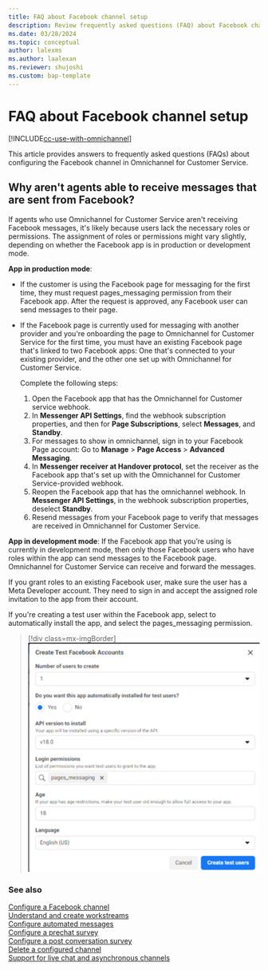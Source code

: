 ```yaml
---
title: FAQ about Facebook channel setup
description: Review frequently asked questions (FAQ) about Facebook channel configuration in Omnichannel for Customer Service.
ms.date: 03/28/2024
ms.topic: conceptual
author: lalexms
ms.author: laalexan
ms.reviewer: shujoshi
ms.custom: bap-template
---
```


# FAQ about Facebook channel setup

[!INCLUDE[cc-use-with-omnichannel](../../includes/cc-use-with-omnichannel.md)]

This article provides answers to frequently asked questions (FAQs) about configuring the Facebook channel in Omnichannel for Customer Service.

## Why aren't agents able to receive messages that are sent from Facebook? 

If agents who use Omnichannel for Customer Service aren't receiving Facebook messages, it's likely because users lack the necessary roles or permissions. The assignment of roles or permissions might vary slightly, depending on whether the Facebook app is in production or development mode. 

**App in production mode**: 
- If the customer is using the Facebook page for messaging for the first time, they must request pages_messaging permission from their Facebook app. After the request is approved, any Facebook user can send messages to their page.

- If the Facebook page is currently used for messaging with another provider and you're onboarding the page to Omnichannel for Customer Service for the first time, you must have an existing Facebook page that's linked to two Facebook apps: One that's connected to your existing provider, and the other one set up with Omnichannel for Customer Service.<br>

  Complete the following steps:
  1. Open the Facebook app that has the Omnichannel for Customer service webhook.
  1. In **Messenger API Settings**, find the webhook subscription properties, and then for **Page Subscriptions**, select **Messages**, and **Standby**.
  1. For messages to show in omnichannel, sign in to your Facebook Page account: Go to **Manage** > **Page Access** > **Advanced Messaging**.
  1. In **Messenger receiver at Handover protocol**, set the receiver as the Facebook app that's set up with the Omnichannel for Customer Service-provided webhook.
  1. Reopen the Facebook app that has the omnichannel webhook. In **Messenger API Settings**, in the webhook subscription properties, deselect **Standby**.
  1. Resend messages from your Facebook page to verify that messages are received in Omnichannel for Customer Service.


**App in development mode**: If the Facebook app that you’re using is currently in development mode, then only those Facebook users who have roles within the app can send messages to the Facebook page. Omnichannel for Customer Service can receive and forward the messages. 

If you grant roles to an existing Facebook user, make sure the user has a Meta Developer account. They need to sign in and accept the assigned role invitation to the app from their account. 

If you're creating a test user within the Facebook app, select to automatically install the app, and select the pages_messaging permission.​

> [!div class=mx-imgBorder]
> ![Create test user with pages_messaging permission in Facebook app.](../media/facebook-test-account-configure.png "Create Facebook app test user with pages_messaging permission")

### See also

[Configure a Facebook channel](configure-facebook-channel.md)<br>
[Understand and create workstreams](create-workstreams.md)<br>
[Configure automated messages](configure-automated-message.md)<br>
[Configure a prechat survey](configure-pre-chat-survey.md)<br>
[Configure a post conversation survey](configure-post-conversation-survey.md)<br>
[Delete a configured channel](delete-channel.md)<br>
[Support for live chat and asynchronous channels](card-support-in-channels.md)
